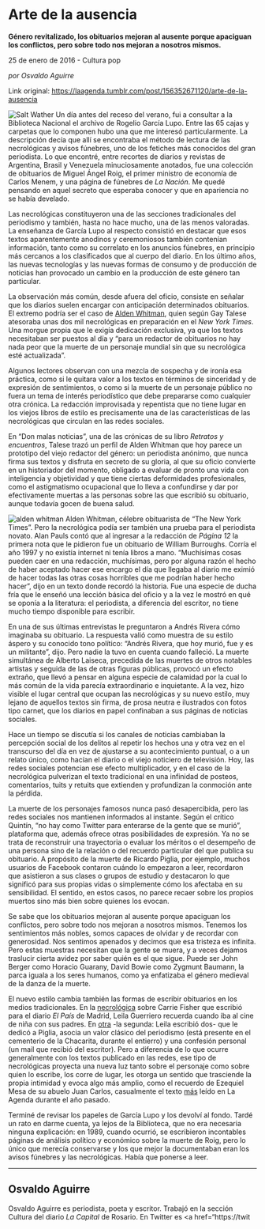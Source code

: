 # Arte de la ausencia

**Género revitalizado, los obituarios
mejoran al ausente porque apaciguan los conflictos, pero sobre todo
nos mejoran a nosotros mismos.**

25 de enero de 2016 - Cultura pop

_por Osvaldo Aguirre_

Link original: https://laagenda.tumblr.com/post/156352671120/arte-de-la-ausencia

![Salt Wather](https://64.media.tumblr.com/a2f5abe61cb3ba5a5fe9ef8d785cf681/tumblr_inline_pk0l8kfAxl1t6q87u_500.jpg)
Un día antes del receso del
verano, fui a consultar a la Biblioteca Nacional el archivo de
Rogelio García Lupo. Entre las 65 cajas y carpetas que lo componen
hubo una que me interesó particularmente. La descripción decía que
allí se encontraba el método de lectura de las necrológicas y
avisos fúnebres, uno de los fetiches más conocidos del gran
periodista. Lo que encontré, entre recortes de diarios y revistas de
Argentina, Brasil y Venezuela minuciosamente anotados, fue una
colección de obituarios de Miguel Ángel Roig, el primer ministro de
economía de Carlos Menem, y una página de fúnebres de *La
Nación*. Me
quedé pensando en aquel secreto que esperaba conocer y que en
apariencia no se había develado.


Las necrológicas
constituyeron una de las secciones tradicionales del periodismo y
también, hasta no hace mucho, una de las menos valoradas. La
enseñanza de García Lupo al respecto consistió en destacar que
esos textos aparentemente anodinos y ceremoniosos también contenían
información, tanto como su correlato en los anuncios fúnebres, en
principio más cercanos a los clasificados que al cuerpo del diario.
En los último años, las nuevas tecnologías y las nuevas formas de
consumo y de producción de noticias han provocado un cambio en la
producción de este género tan particular. 



La observación más común,
desde afuera del oficio, consiste en señalar que los diarios suelen
encargar con anticipación determinados obituarios. El extremo podría
ser el caso de [Alden
Whitman](http://elpais.com/diario/1990/09/06/agenda/652572001_850215.html), quien según Gay Talese atesoraba unas dos mil
necrológicas en preparación en el *New
York Times*.
Una morgue propia que le exigía dedicación exclusiva, ya que los
textos necesitaban ser puestos al día y “para un redactor de
obituarios no hay nada peor que la muerte de un personaje mundial sin
que su necrológica esté actualizada”.


Algunos lectores observan con
una mezcla de sospecha y de ironía esa práctica, como si le quitara
valor a los textos en términos de sinceridad y de expresión de
sentimientos, o como si la muerte de un personaje público no fuera
un tema de interés periodístico que debe prepararse como cualquier
otra crónica. La redacción improvisada y repentista que no tiene
lugar en los viejos libros de estilo es precisamente una de las
características de las necrológicas que circulan en las redes
sociales.


En “Don malas noticias”,
una de las crónicas de su libro *Retratos
y encuentros*,
Talese trazó un perfil de Alden Whitman que hoy parece un prototipo
del viejo redactor del género: un periodista anónimo, que nunca
firma sus textos y disfruta en secreto de su gloria, al que su oficio
convierte en un historiador del momento, obligado a evaluar de pronto
una vida con inteligencia y objetividad y que tiene ciertas
deformidades profesionales, como el astigmatismo ocupacional que lo
lleva a confundirse y dar por efectivamente muertas a las personas
sobre las que escribió su obituario, aunque todavía gocen de buena
salud.

![alden whitman](https://64.media.tumblr.com/a2f5abe61cb3ba5a5fe9ef8d785cf681/tumblr_inline_pk0l8kfAxl1t6q87u_500.jpg) Alden Whitman, célebre obituarista de “The New York Times”.
Pero la necrológica podía
ser también una prueba para el periodista novato. Alan Pauls contó
que al ingresar a la redacción de *Página
12* la
primera nota que le pidieron fue un obituario de William Burroughs.
Corría el año 1997 y no existía internet ni tenía libros a mano.
“Muchísimas cosas pueden caer en una redacción, muchísimas, pero
por alguna razón el hecho de haber aceptado hacer ese encargo el día
que llegaba al diario me eximió de hacer todas las otras cosas
horribles que me podrían haber hecho hacer”, dijo en un texto
donde recordó la historia. Fue una especie de ducha fría que le
enseñó una lección básica del oficio y a la vez le mostró en qué
se oponía a la literatura: el periodista, a diferencia del escritor,
no tiene mucho tiempo disponible para escribir.


En una de sus últimas
entrevistas le preguntaron a Andrés Rivera cómo imaginaba su
obituario. La respuesta valió como muestra de su estilo áspero y su
conocido tono político: “Andrés Rivera, que hoy murió, fue y es
un militante”, dijo. Pero nadie la tuvo en cuenta cuando falleció.
La muerte simultánea de Alberto Laiseca, precedida de las muertes de
otros notables artistas y seguida de las de otras figuras públicas,
provocó un efecto extraño, que llevó a pensar en alguna especie de
calamidad por la cual lo más común de la vida parecía
extraordinario e inquietante. A la vez, hizo visible el lugar central
que ocupan las necrológicas y su nuevo estilo, muy lejano de
aquellos textos sin firma, de prosa neutra e ilustrados con fotos
tipo carnet, que los diarios en papel confinaban a sus páginas de
noticias sociales.


Hace un tiempo se discutía si
los canales de noticias cambiaban la percepción social de los
delitos al repetir los hechos una y otra vez en el transcurso del día
en vez de ajustarse a su acontecimiento puntual, o a un relato único,
como hacían el diario o el viejo noticiero de televisión. Hoy, las
redes sociales potencian ese efecto multiplicador, y en el caso de la
necrológica pulverizan el texto tradicional en una infinidad de
posteos, comentarios, tuits y retuits que extienden y profundizan la
conmoción ante la pérdida.


La muerte de los personajes
famosos nunca pasó desapercibida, pero las redes sociales nos
mantienen informados al instante. Según el crítico Quintín, “no
hay como Twitter para enterarse de la gente que se murió”,
plataforma que, además ofrece otras posibilidades de expresión. Ya
no se trata de reconstruir una trayectoria o evaluar los méritos o
el desempeño de una persona sino de la relación o del recuerdo
particular del que publica su obituario. A propósito de la muerte de
Ricardo Piglia, por ejemplo, muchos usuarios de Facebook contaron
cuándo lo empezaron a leer, recordaron que asistieron a sus clases o
grupos de estudio y destacaron lo que significó para sus propias
vidas o simplemente cómo los afectaba en su sensibilidad. El
sentido, en estos casos, no parece recaer sobre los propios muertos
sino más bien sobre quienes los evocan.


Se sabe que los obituarios
mejoran al ausente porque apaciguan los conflictos, pero sobre todo
nos mejoran a nosotros mismos. Tenemos los sentimientos más nobles,
somos capaces de olvidar y de recordar con generosidad. Nos sentimos
apenados y decimos que esa tristeza es infinita.  Pero estas muestras
necesitan que la gente se muera, y a veces dejamos traslucir cierta
avidez por saber quién es el que sigue. Puede ser John Berger como
Horacio Guarany, David Bowie como Zygmunt Baumann, la parca iguala a
los seres humanos, como ya enfatizaba el género medieval de la danza
de la muerte. 



El nuevo estilo cambia también
las formas de escribir obituarios en los medios tradicionales. En la
[necrológica](http://elpais.com/elpais/2017/01/03/opinion/1483447321_424429.html)
sobre Carrie Fisher que escribió para el diario *El
País* de
Madrid, Leila Guerriero recuerda cuando iba al cine de niña con sus
padres. En [otra](http://elpais.com/elpais/2017/01/10/opinion/1484055894_863855.html)
-la segunda: Leila escribió dos- que le dedicó a Piglia, asocia un
valor clásico del periodismo (está presente en el cementerio de la
Chacarita, durante el entierro) y una confesión personal (un mail
que recibió del escritor). Pero a diferencia de lo que ocurre
generalmente con los textos publicado en las redes, ese tipo de
necrológicas proyecta una nueva luz tanto sobre el personaje como
sobre quien lo escribe, los corre de lugar, les otorga un sentido que
trasciende la propia intimidad y evoca algo más amplio, como el
recuerdo de Ezequiel Mesa de su abuelo Juan Carlos, casualmente el
texto [más](http://laagenda.buenosaires.gob.ar/post/155136365835/el-oso-con-traje)
leído en La Agenda durante el año pasado.


Terminé de revisar los
papeles de García Lupo y los devolví al fondo. Tardé un rato en
darme cuenta, ya lejos de la Biblioteca, que no era necesaria ninguna
explicación: en 1989, cuando ocurrió, se escribieron incontables
páginas de análisis político y económico sobre la muerte de Roig,
pero lo único que merecía conservarse y los que mejor la
documentaban eran los avisos fúnebres y las necrológicas. Había
que ponerse a leer.



---

 Osvaldo Aguirre
----------------

 Osvaldo Aguirre es periodista, poeta y escritor. Trabajó en la sección Cultura del diario *La Capital* de Rosario. En Twitter es <a href=“https://twit

